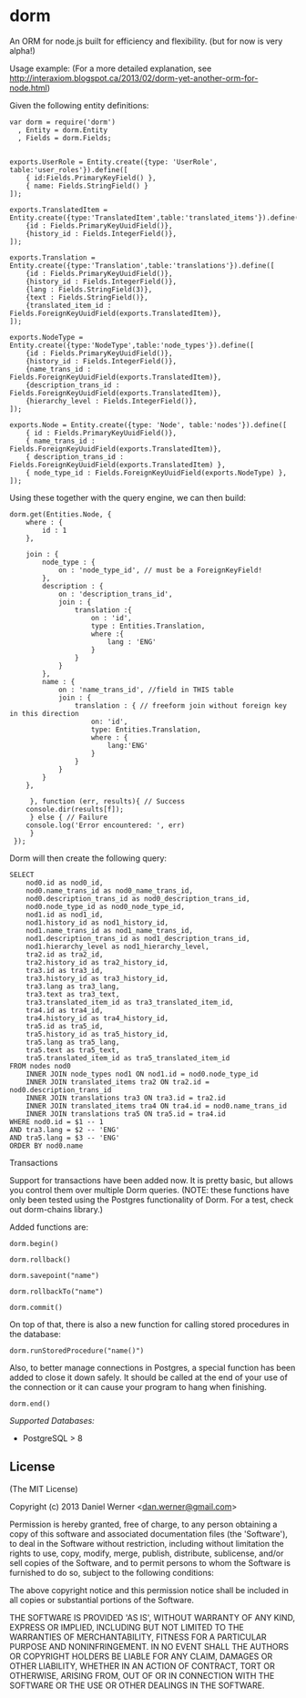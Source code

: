 dorm
==========

An ORM for node.js built for efficiency and flexibility. (but for now is very alpha!)

Usage example: (For a more detailed explanation, see http://interaxiom.blogspot.ca/2013/02/dorm-yet-another-orm-for-node.html)

Given the following entity definitions:

    var dorm = require('dorm')
	  , Entity = dorm.Entity
	  , Fields = dorm.Fields;


	exports.UserRole = Entity.create({type: 'UserRole', table:'user_roles'}).define([
	    { id:Fields.PrimaryKeyField() },
	    { name: Fields.StringField() }
	]);

	exports.TranslatedItem = Entity.create({type:'TranslatedItem',table:'translated_items'}).define([
	    {id : Fields.PrimaryKeyUuidField()},
	    {history_id : Fields.IntegerField()},
	]);

	exports.Translation = Entity.create({type:'Translation',table:'translations'}).define([
	    {id : Fields.PrimaryKeyUuidField()},
	    {history_id : Fields.IntegerField()},
	    {lang : Fields.StringField(3)},
	    {text : Fields.StringField()},
	    {translated_item_id : Fields.ForeignKeyUuidField(exports.TranslatedItem)},
	]);

	exports.NodeType = Entity.create({type:'NodeType',table:'node_types'}).define([
	    {id : Fields.PrimaryKeyUuidField()},
	    {history_id : Fields.IntegerField()},
	    {name_trans_id : Fields.ForeignKeyUuidField(exports.TranslatedItem)},
	    {description_trans_id : Fields.ForeignKeyUuidField(exports.TranslatedItem)},
	    {hierarchy_level : Fields.IntegerField()},
	]);

	exports.Node = Entity.create({type: 'Node', table:'nodes'}).define([
	    { id : Fields.PrimaryKeyUuidField()},
	    { name_trans_id : Fields.ForeignKeyUuidField(exports.TranslatedItem)},
	    { description_trans_id : Fields.ForeignKeyUuidField(exports.TranslatedItem) },
	    { node_type_id : Fields.ForeignKeyUuidField(exports.NodeType) },
	]);


Using these together with the query engine, we can then build:

	dorm.get(Entities.Node, {
		where : {
		    id : 1
		},

		join : {
		    node_type : {
		        on : 'node_type_id', // must be a ForeignKeyField!
		    },
		    description : {
		        on : 'description_trans_id',
		        join : {
		            translation :{
		                on : 'id',
		                type : Entities.Translation,
		                where :{
		                    lang : 'ENG'
		                }
		            }
		        }
		    },
		    name : {
		        on : 'name_trans_id', //field in THIS table
		        join : {
		            translation : { // freeform join without foreign key in this direction
		                on: 'id',
		                type: Entities.Translation,                         
		                where : {
		                    lang:'ENG'
		                }
		            }
		        }
		    }
		},
	 
	     }, function (err, results){ // Success
		console.dir(results[f]);
	     } else { // Failure
		console.log('Error encountered: ', err)
	     }
	 });

Dorm will then create the following query:

	SELECT
	    nod0.id as nod0_id,
	    nod0.name_trans_id as nod0_name_trans_id,
	    nod0.description_trans_id as nod0_description_trans_id,
	    nod0.node_type_id as nod0_node_type_id,
	    nod1.id as nod1_id,
	    nod1.history_id as nod1_history_id,
	    nod1.name_trans_id as nod1_name_trans_id,
	    nod1.description_trans_id as nod1_description_trans_id,
	    nod1.hierarchy_level as nod1_hierarchy_level,
	    tra2.id as tra2_id,
	    tra2.history_id as tra2_history_id,
	    tra3.id as tra3_id,
	    tra3.history_id as tra3_history_id,
	    tra3.lang as tra3_lang,
	    tra3.text as tra3_text,
	    tra3.translated_item_id as tra3_translated_item_id,
	    tra4.id as tra4_id,
	    tra4.history_id as tra4_history_id,
	    tra5.id as tra5_id,
	    tra5.history_id as tra5_history_id,
	    tra5.lang as tra5_lang,
	    tra5.text as tra5_text,
	    tra5.translated_item_id as tra5_translated_item_id
	FROM nodes nod0
	    INNER JOIN node_types nod1 ON nod1.id = nod0.node_type_id
	    INNER JOIN translated_items tra2 ON tra2.id = nod0.description_trans_id
	    INNER JOIN translations tra3 ON tra3.id = tra2.id
	    INNER JOIN translated_items tra4 ON tra4.id = nod0.name_trans_id
	    INNER JOIN translations tra5 ON tra5.id = tra4.id
	WHERE nod0.id = $1 -- 1
	AND tra3.lang = $2 -- 'ENG'
	AND tra5.lang = $3 -- 'ENG'
	ORDER BY nod0.name

Transactions

Support for transactions have been added now. It is pretty basic, but allows you control them over multiple Dorm queries. (NOTE: these functions have only been tested using the Postgres functionality of Dorm. For a test, check out dorm-chains library.)

Added functions are:

	dorm.begin()

	dorm.rollback()

	dorm.savepoint("name")

	dorm.rollbackTo("name")

	dorm.commit()

On top of that, there is also a new function for calling stored procedures in the database:

	dorm.runStoredProcedure("name()")

Also, to better manage connections in Postgres, a special function has been added to close it down safely. It should be called at the end of your use of the connection or it can cause your program to hang when finishing.

	dorm.end()


*Supported Databases:*
 * PostgreSQL > 8

## License 

(The MIT License)

Copyright (c) 2013 Daniel Werner &lt;dan.werner@gmail.com&gt;

Permission is hereby granted, free of charge, to any person obtaining
a copy of this software and associated documentation files (the
'Software'), to deal in the Software without restriction, including
without limitation the rights to use, copy, modify, merge, publish,
distribute, sublicense, and/or sell copies of the Software, and to
permit persons to whom the Software is furnished to do so, subject to
the following conditions:

The above copyright notice and this permission notice shall be
included in all copies or substantial portions of the Software.

THE SOFTWARE IS PROVIDED 'AS IS', WITHOUT WARRANTY OF ANY KIND,
EXPRESS OR IMPLIED, INCLUDING BUT NOT LIMITED TO THE WARRANTIES OF
MERCHANTABILITY, FITNESS FOR A PARTICULAR PURPOSE AND NONINFRINGEMENT.
IN NO EVENT SHALL THE AUTHORS OR COPYRIGHT HOLDERS BE LIABLE FOR ANY
CLAIM, DAMAGES OR OTHER LIABILITY, WHETHER IN AN ACTION OF CONTRACT,
TORT OR OTHERWISE, ARISING FROM, OUT OF OR IN CONNECTION WITH THE
SOFTWARE OR THE USE OR OTHER DEALINGS IN THE SOFTWARE.
